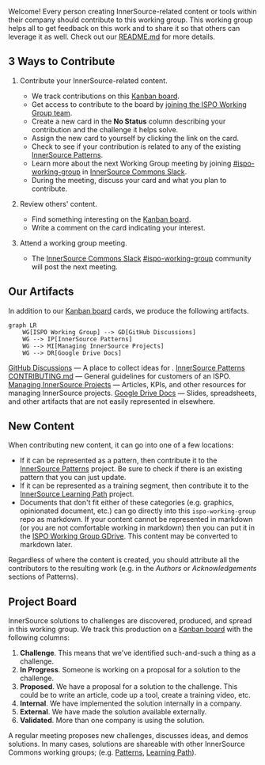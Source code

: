 Welcome!
Every person creating InnerSource-related content or tools within their company should contribute to this working group.
This working group helps all to get feedback on this work and to share it so that others can leverage it as well.
Check out our [README.md] for more details.

## 3 Ways to Contribute

1. Contribute your InnerSource-related content.

    * We track contributions on this [Kanban board].
    * Get access to contribute to the board by [joining the ISPO Working Group team].
    * Create a new card in the **No Status** column describing your contribution and the challenge it helps solve.
    * Assign the new card to yourself by clicking the link on the card.
    * Check to see if your contribution is related to any of the existing [InnerSource Patterns].
    * Learn more about the next Working Group meeting by joining [#ispo-working-group] in [InnerSource Commons Slack].
    * During the meeting, discuss your card and what you plan to contribute.

2. Review others' content.

    * Find something interesting on the [Kanban board].
    * Write a comment on the card indicating your interest.

3. Attend a working group meeting.

    * The [InnerSource Commons Slack] [#ispo-working-group] community will post the next meeting.

## Our Artifacts

In addition to our [Kanban board] cards, we produce the following artifacts.

```mermaid
graph LR
    WG[ISPO Working Group] --> GD[GitHub Discussions]
    WG --> IP[InnerSource Patterns]
    WG --> MI[Managing InnerSource Projects]
    WG --> DR[Google Drive Docs]
```

[GitHub Discussions] — A place to collect ideas for .
[InnerSource Patterns CONTRIBUTING.md] — General guidelines for customers of an ISPO.
[Managing InnerSource Projects] — Articles, KPIs, and other resources for managing InnerSource projects.
[Google Drive Docs] — Slides, spreadsheets, and other artifacts that are not easily represented in elsewhere.

## New Content

When contributing new content, it can go into one of a few locations:

* If it can be represented as a pattern, then contribute it to the [InnerSource Patterns] project.
Be sure to check if there is an existing pattern that you can just update.
* If it can be represented as a training segment, then contribute it to the [InnerSource Learning Path] project.
* Documents that don't fit either of these categories (e.g. graphics, opinionated document, etc.) can go directly into this `ispo-working-group` repo as markdown.
If your content cannot be represented in markdown (or you are not comfortable working in markdown) then you can put it in the [ISPO Working Group GDrive].
This content may be converted to markdown later.

Regardless of where the content is created, you should attribute all the contributors to the resulting work (e.g. in the _Authors_ or _Acknowledgements_ sections of Patterns).
 
## Project Board

 InnerSource solutions to challenges are discovered, produced, and spread in this working group.
We track this production on a [Kanban board] with the following columns:

1. **Challenge**.  This means that we've identified such-and-such a thing as a challenge.
2. **In Progress**.  Someone is working on a proposal for a solution to the challenge.
3. **Proposed**.  We have a proposal for a solution to the challenge.
This could be to write an article, code up a tool, create a training video, etc.
1. **Internal**.  We have implemented the solution internally in a company.
1. **External**.  We have made the solution available externally.
1. **Validated**.  More than one company is using the solution.

A regular meeting proposes new challenges, discusses ideas, and demos solutions.
In many cases, solutions are shareable with other InnerSource Commons working groups; (e.g. [Patterns][InnerSource Patterns], [Learning Path][InnerSource Learning Path]).

[Kanban board]: https://github.com/orgs/InnerSourceCommons/projects/4/views/1
[joining the ISPO Working Group team]: https://github.com/InnerSourceCommons/ispo-working-group/issues/new/choose
[#ispo-working-group]: https://app.slack.com/client/T04PXKRM0/C04DT6NQX7G
[InnerSource Commons Slack]: https://innersourcecommons.org/slack
[README.md]: ./README.md
[InnerSource Learning Path]: https://github.com/InnerSourceCommons/InnerSourceLearningPath
[ISPO Working Group GDrive]: https://drive.google.com/drive/folders/1zhP_wQQFf1cIHnkTUZtBGuLhEUYXzvlC
[InnerSource Patterns]: https://github.com/InnerSourceCommons/InnerSourcePatterns#list-of-patterns
[InnerSource Patterns CONTRIBUTING.md]: https://github.com/InnerSourceCommons/InnerSourcePatterns/blob/main/CONTRIBUTING.md
[GitHub Discussions]: https://github.com/InnerSourceCommons/ispo-working-group/discussions
[Managing InnerSource Projects]: https://innersourcecommons.org/learn/books/managing-innersource-projects/
[Google Drive Docs]: https://drive.google.com/drive/folders/1FEpZ6ACO0yt5Q4BB6fz13_BplDc8CkVW

